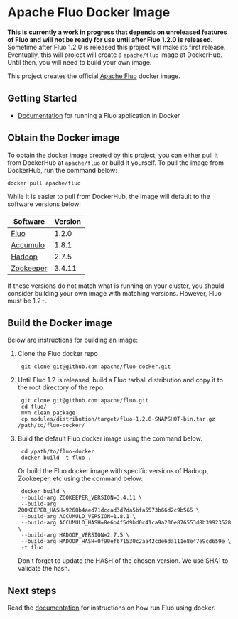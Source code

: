 # Apache Fluo Docker Image

**This is currently a work in progress that depends on unreleased features of Fluo and will not be ready for use until after Fluo 1.2.0 is released.**  Sometime after Fluo 1.2.0 is released this project will make its first release. Eventually, this will project will create a `apache/fluo` image at DockerHub. Until then, you will need to build your own image.

This project creates the official [Apache Fluo][Fluo] docker image.

## Getting Started

* [Documentation][docs] for running a Fluo application in Docker

## Obtain the Docker image

To obtain the docker image created by this project, you can either pull it from DockerHub at
`apache/fluo` or build it yourself. To pull the image from DockerHub, run the command below:

    docker pull apache/fluo

While it is easier to pull from DockerHub, the image will default to the software versions below:

| Software    | Version |
|-------------|---------|
| [Fluo]      | 1.2.0   |
| [Accumulo]  | 1.8.1   |
| [Hadoop]    | 2.7.5   |
| [Zookeeper] | 3.4.11  |

If these versions do not match what is running on your cluster, you should consider building
your own image with matching versions. However, Fluo must be 1.2+.

<!-- This section name should be stable as it's linked to from the web docs -->
## Build the Docker image

Below are instructions for building an image:

1. Clone the Fluo docker repo

        git clone git@github.com:apache/fluo-docker.git

2. Until Fluo 1.2 is released, build a Fluo tarball distribution and copy it to the root
   directory of the repo.

        git clone git@github.com:apache/fluo.git
        cd fluo/
        mvn clean package
        cp modules/distribution/target/fluo-1.2.0-SNAPSHOT-bin.tar.gz /path/to/fluo-docker/

3. Build the default Fluo docker image using the command below.

        cd /path/to/fluo-docker
        docker build -t fluo .

   Or build the Fluo docker image with specific versions of Hadoop, Zookeeper, etc using the command below:

        docker build \
        --build-arg ZOOKEEPER_VERSION=3.4.11 \
        --build-arg ZOOKEEPER_HASH=9268b4aed71dccad3d7da5bfa5573b66d2c9b565 \
        --build-arg ACCUMULO_VERSION=1.8.1 \
        --build-arg ACCUMULO_HASH=8e6b4f5d9bd0c41ca9a206e876553d8b39923528 \
        --build-arg HADOOP_VERSION=2.7.5 \
        --build-arg HADOOP_HASH=0f90ef671530c2aa42cde6da111e8e47e9cd659e \
        -t fluo .

   Don't forget to update the HASH of the chosen version. We use SHA1 to validate the hash.

## Next steps

Read the [documentation][docs] for instructions on how run Fluo using docker.

[Fluo]: https://fluo.apache.org/
[Accumulo]: https://accumulo.apache.org/
[Hadoop]: https://hadoop.apache.org/
[Zookeeper]: https://zookeeper.apache.org/
[docs]: https://fluo.apache.org/docs/fluo/1.2/administration/run-fluo-in-docker
